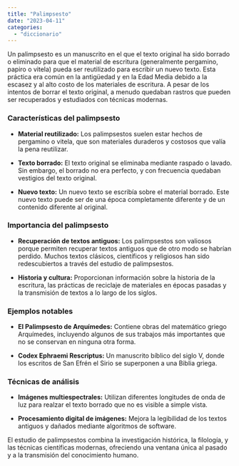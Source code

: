```yaml
---
title: "Palimpsesto"
date: "2023-04-11"
categories: 
  - "diccionario"
---
```


Un palimpsesto es un manuscrito en el que el texto original ha sido borrado o eliminado para que el material de escritura (generalmente pergamino, papiro o vitela) pueda ser reutilizado para escribir un nuevo texto. Esta práctica era común en la antigüedad y en la Edad Media debido a la escasez y al alto costo de los materiales de escritura. A pesar de los intentos de borrar el texto original, a menudo quedaban rastros que pueden ser recuperados y estudiados con técnicas modernas.

### Características del palimpsesto

- **Material reutilizado:** Los palimpsestos suelen estar hechos de pergamino o vitela, que son materiales duraderos y costosos que valía la pena reutilizar.

- **Texto borrado:** El texto original se eliminaba mediante raspado o lavado. Sin embargo, el borrado no era perfecto, y con frecuencia quedaban vestigios del texto original.

- **Nuevo texto:** Un nuevo texto se escribía sobre el material borrado. Este nuevo texto puede ser de una época completamente diferente y de un contenido diferente al original.

### Importancia del palimpsesto

- **Recuperación de textos antiguos:** Los palimpsestos son valiosos porque permiten recuperar textos antiguos que de otro modo se habrían perdido. Muchos textos clásicos, científicos y religiosos han sido redescubiertos a través del estudio de palimpsestos.

- **Historia y cultura:** Proporcionan información sobre la historia de la escritura, las prácticas de reciclaje de materiales en épocas pasadas y la transmisión de textos a lo largo de los siglos.

### Ejemplos notables

- **El Palimpsesto de Arquímedes:** Contiene obras del matemático griego Arquímedes, incluyendo algunos de sus trabajos más importantes que no se conservan en ninguna otra forma.

- **Codex Ephraemi Rescriptus:** Un manuscrito bíblico del siglo V, donde los escritos de San Efrén el Sirio se superponen a una Biblia griega.

### Técnicas de análisis

- **Imágenes multiespectrales:** Utilizan diferentes longitudes de onda de luz para realzar el texto borrado que no es visible a simple vista.

- **Procesamiento digital de imágenes:** Mejora la legibilidad de los textos antiguos y dañados mediante algoritmos de software.

El estudio de palimpsestos combina la investigación histórica, la filología, y las técnicas científicas modernas, ofreciendo una ventana única al pasado y a la transmisión del conocimiento humano.
